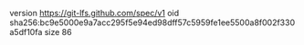 version https://git-lfs.github.com/spec/v1
oid sha256:bc9e5000e9a7acc295f5e94ed98dff57c5959fe1ee5500a8f002f330a5df10fa
size 86
